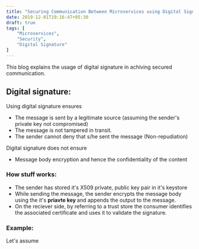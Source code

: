 ```yaml
---
title: "Securing Communication Between Microservices using Digital Signature"
date: 2019-12-01T19:16:47+05:30
draft: true
tags: [
    "Microservices",
    "Security",
    "Digital Signature"
]
---
```

This blog explains the usage of digital signature in achiving secured communication.

## Digital signature:
Using digital signature ensures
<ul>
<li>The message is sent by a legitimate source (assuming the sender's private key not compromised)</li>
<li>The message is not tampered in transit.</li>
<li>The sender cannot deny that s/he sent the message (Non-repudiation) </li>
</ul>

Digital signature does not ensure
<ul>
<li>Message body encryption and hence the confidentiality of the content</li>
</ul>

<h3> How stuff works: </h3>
<ul>
<li>The sender has stored it's X509 private, public key pair in it's keystore</li>
<li>While sending the message, the sender encrypts the message body using the it's <b> priavte key </b> and appends the output to the message. </li>
<li>On the reciever side, by referring to a trust store the consumer identifies the associated certificate and uses it to validate the signature. 
</ul>

<h3> Example: </h3>
Let's assume 
